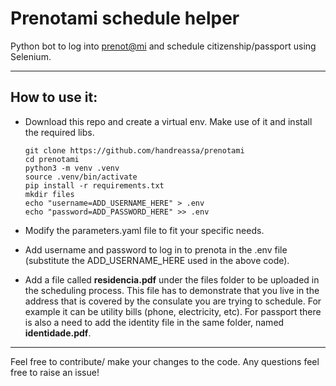 # Prenotami schedule helper
Python bot to log into [prenot@mi](prenotami.esteri.it) and schedule citizenship/passport using Selenium.

---

## How to use it:

- Download this repo and create a virtual env. Make use of it and install the required libs.
    ```
    git clone https://github.com/handreassa/prenotami
    cd prenotami
    python3 -m venv .venv
    source .venv/bin/activate
    pip install -r requirements.txt
    mkdir files
    echo "username=ADD_USERNAME_HERE" > .env
    echo "password=ADD_PASSWORD_HERE" >> .env
    ```

- Modify the parameters.yaml file to fit your specific needs.

- Add username and password to log in to prenota in the .env file (substitute the ADD_USERNAME_HERE used in the above code).

- Add a file called **residencia.pdf** under the files folder to be uploaded in the scheduling process. This file has to demonstrate that you live in the address that is covered by the consulate you are trying to schedule. For example it can be utility bills (phone, electricity, etc). For passport there is also a need to add the identity file in the same folder, named **identidade.pdf**. 

---

Feel free to contribute/ make your changes to the code. Any questions feel free to raise an issue!
